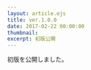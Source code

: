 ```yaml
---
layout: article.ejs
title: ver.1.0.0
date: 2017-02-22 00:00:00
thumbnail: 
excerpt: 初版公開
---
```


初版を公開しました。
